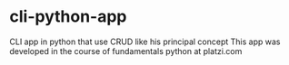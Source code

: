 # cli-python-app
CLI app in python that use CRUD like his principal concept
This app was developed in the course of fundamentals python at platzi.com
